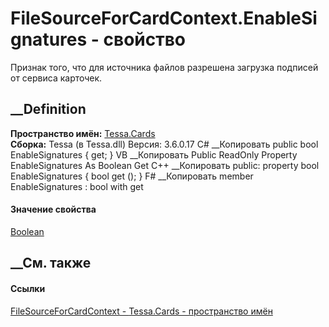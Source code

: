 # FileSourceForCardContext.EnableSignatures - свойство
Признак того, что для источника файлов разрешена загрузка подписей от сервиса
карточек.
## __Definition
 **Пространство имён:** [Tessa.Cards](N_Tessa_Cards.htm)  
 **Сборка:** Tessa (в Tessa.dll) Версия: 3.6.0.17
C# __Копировать
     public bool EnableSignatures { get; }
VB __Копировать
     Public ReadOnly Property EnableSignatures As Boolean
    	Get
C++ __Копировать
     public:
    property bool EnableSignatures {
    	bool get ();
    }
F# __Копировать
     member EnableSignatures : bool with get
#### Значение свойства
[Boolean](https://learn.microsoft.com/dotnet/api/system.boolean)
##  __См. также
#### Ссылки
[FileSourceForCardContext - ](T_Tessa_Cards_FileSourceForCardContext.htm)
[Tessa.Cards - пространство имён](N_Tessa_Cards.htm)

